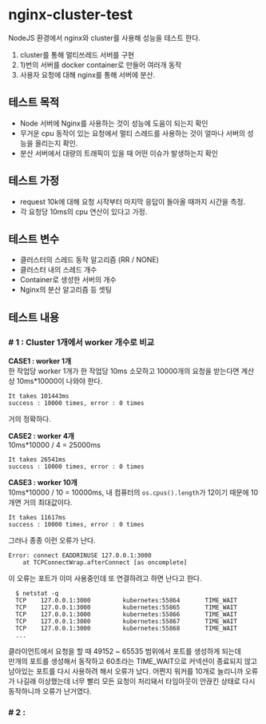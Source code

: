 # nginx-cluster-test
NodeJS 환경에서 nginx와 cluster를 사용해 성능을 테스트 한다.

1) cluster를 통해 멀티쓰레드 서버를 구현
2) 1)번의 서버를 docker container로 만들어 여러개 동작
3) 사용자 요청에 대해 nginx를 통해 서버에 분산.

## 테스트 목적
 - Node 서버에 Nginx를 사용하는 것이 성능에 도움이 되는지 확인
 - 무거운 cpu 동작이 있는 요청에서 멀티 스레드를 사용하는 것이 얼마나 서버의 성능을 올리는지 확인.
 - 분산 서버에서 대량의 트래픽이 있을 때 어떤 이슈가 발생하는지 확인

## 테스트 가정
 - request 10k에 대해 요청 시작부터 마지막 응답이 돌아올 때까지 시간을 측정.  
 - 각 요청당 10ms의 cpu 연산이 있다고 가정.

## 테스트 변수
 - 클러스터의 스레드 동작 알고리즘 (RR / NONE)
 - 클러스터 내의 스레드 개수
 - Container로 생성한 서버의 개수
 - Nginx의 분산 알고리즘 등 셋팅

## 테스트 내용

### # 1 : Cluster 1개에서 worker 개수로 비교

**CASE1 : worker 1개**  
한 작업당 worker 1개가 한 작업당 10ms 소모하고 10000개의 요청을 받는다면 계산상 10ms*10000이 나와야 한다. 
```
It takes 101443ms
success : 10000 times, error : 0 times
```
거의 정확하다.

**CASE2 : worker 4개**  
10ms*10000 / 4 = 25000ms
```
It takes 26541ms
success : 10000 times, error : 0 times
```
**CASE3 : worker 10개**  
10ms*10000 / 10 = 10000ms, 내 컴퓨터의 `os.cpus().length`가 12이기 때문에 10개면 거의 최대값이다.
```
It takes 11617ms
success : 10000 times, error : 0 times
```

그러나 종종 이런 오류가 난다.
```
Error: connect EADDRINUSE 127.0.0.1:3000
    at TCPConnectWrap.afterConnect [as oncomplete] 
```
이 오류는 포트가 이미 사용중인데 또 연결하려고 하면 난다고 한다.

```
  $ netstat -q
  TCP    127.0.0.1:3000         kubernetes:55864       TIME_WAIT
  TCP    127.0.0.1:3000         kubernetes:55865       TIME_WAIT
  TCP    127.0.0.1:3000         kubernetes:55866       TIME_WAIT
  TCP    127.0.0.1:3000         kubernetes:55867       TIME_WAIT
  TCP    127.0.0.1:3000         kubernetes:55868       TIME_WAIT
  ...
```
클라이언트에서 요청을 할 때 49152 ~ 65535 범위에서 포트를 생성하게 되는데  
만개의 포트를 생성해서 동작하고 60초라는 TIME_WAIT으로 커넥션이 종료되지 않고 남아있는 포트를 다시 사용하려 해서 오류가 났다. 어쩐지 워커를 10개로 늘리니까 오류가 나길래 이상했는데 너무 빨리 모든 요청이 처리돼서 타임아웃이 안끊킨 상태로 다시 동작하니까 오류가 난거였다.  
### # 2 : 


